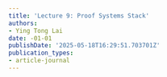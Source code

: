 ```yaml
---
title: 'Lecture 9: Proof Systems Stack'
authors:
- Ying Tong Lai
date: -01-01
publishDate: '2025-05-18T16:29:51.703701Z'
publication_types:
- article-journal
---
```

